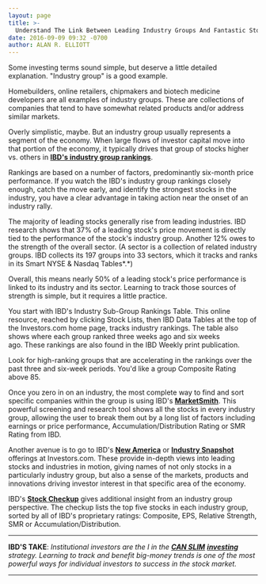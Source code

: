 ```yaml
---
layout: page
title: >-
  Understand The Link Between Leading Industry Groups And Fantastic Stocks
date: 2016-09-09 09:32 -0700
author: ALAN R. ELLIOTT
---
```





Some investing terms sound simple, but deserve a little detailed explanation. "Industry group" is a good example.


Homebuilders, online retailers, chipmakers and biotech medicine developers are all examples of industry groups. These are collections of companies that tend to have somewhat related products and/or address similar markets.


Overly simplistic, maybe. But an industry group usually represents a segment of the economy. When large flows of investor capital move into that portion of the economy, it typically drives that group of stocks higher vs. others in **[IBD's industry group rankings](https://www.investors.com/data-tables/industry-sub-group-rankings-sep-07-2016/)**.


Rankings are based on a number of factors, predominantly six-month price performance. If you watch the IBD's industry group rankings closely enough, catch the move early, and identify the strongest stocks in the industry, you have a clear advantage in taking action near the onset of an industry rally.


The majority of leading stocks generally rise from leading industries. IBD research shows that 37% of a leading stock's price movement is directly tied to the performance of the stock's industry group. Another 12% owes to the strength of the overall sector. (A sector is a collection of related industry groups. IBD collects its 197 groups into 33 sectors, which it tracks and ranks in its Smart NYSE & Nasdaq Tables*.*)


Overall, this means nearly 50% of a leading stock's price performance is linked to its industry and its sector. Learning to track those sources of strength is simple, but it requires a little practice.


You start with IBD's Industry Sub-Group Rankings Table. This online resource, reached by clicking Stock Lists, then IBD Data Tables at the top of the Investors.com home page, tracks industry rankings. The table also shows where each group ranked three weeks ago and six weeks ago. These rankings are also found in the IBD Weekly print publication.


Look for high-ranking groups that are accelerating in the rankings over the past three and six-week periods. You'd like a group Composite Rating above 85.


Once you zero in on an industry, the most complete way to find and sort specific companies within the group is using IBD's **[MarketSmith](http://shop.investors.com/offer/splashresponsive.aspx?id=mssharpen&src=A012BF2)**. This powerful screening and research tool shows all the stocks in every industry group, allowing the user to break them out by a long list of factors including earnings or price performance, Accumulation/Distribution Rating or SMR Rating from IBD.


Another avenue is to go to IBD's **[New America](https://www.investors.com/category/research/the-new-america/)** or **[Industry Snapshot](https://www.investors.com/category/research/industry-snapshot/)** offerings at Investors.com. These provide in-depth views into leading stocks and industries in motion, giving names of not only stocks in a particularly industry group, but also a sense of the markets, products and innovations driving investor interest in that specific area of the economy.


IBD's **[Stock Checkup](http://research.investors.com/stock-checkup/nasdaq-acacia-communications-acia.aspx)** gives additional insight from an industry group perspective. The checkup lists the top five stocks in each industry group, sorted by all of IBD's proprietary ratings: Composite, EPS, Relative Strength, SMR or Accumulation/Distribution.




---


**IBD'S TAKE**: *Institutional investors are the I in the **[CAN SLIM](https://www.investors.com/how-to-invest/investors-corner/i-in-can-slim-methodology/)** **[investing](https://www.investors.com/how-to-invest/investors-corner/i-in-can-slim-methodology/)** strategy. Learning to track and benefit big-money trends is one of the most powerful ways for individual investors to success in the stock market.*




---


 




